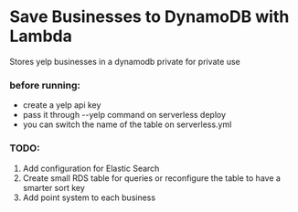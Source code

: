 # Save Businesses to DynamoDB with Lambda
Stores yelp businesses in a dynamodb private for private use

### before running:
- create a yelp api key 
- pass it through --yelp command on serverless deploy
- you can switch the name of the table on serverless.yml

### TODO:
1. Add configuration for Elastic Search
2. Create small RDS table for queries or reconfigure the table to have a smarter sort key
3. Add point system to each business

